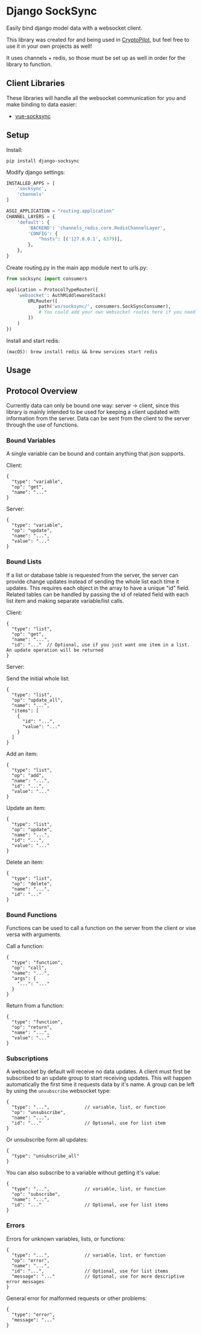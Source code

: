 # Django SockSync
Easily bind django model data with a websocket client.

This library was created for and being used in [CryptoPilot](https://github.com/osum4est/cryptopilot), but feel free
to use it in your own projects as well!

It uses channels + redis, so those must be set up as well in order for the library to function.

## Client Libraries
These libraries will handle all the websocket communication for you and make binding to data easier:
* [vue-socksync](https://github.com/osum4est/vue-socksync)

## Setup
Install:
```
pip install django-socksync
```

Modify django settings:
```python
INSTALLED_APPS = [
    'socksync',
    'channels'
]

ASGI_APPLICATION = "routing.application"
CHANNEL_LAYERS = {
    'default': {
        'BACKEND': 'channels_redis.core.RedisChannelLayer',
        'CONFIG': {
            "hosts": [('127.0.0.1', 6379)],
        },
    },
}
```

Create routing.py in the main app module next to urls.py:
```python
from socksync import consumers

application = ProtocolTypeRouter({
    'websocket': AuthMiddlewareStack(
        URLRouter([
            path('ws/socksync/', consumers.SockSyncConsumer),
            # You could add your own websocket routes here if you need custom ones
        ])
    )
})
```

Install and start redis:
```
(macOS): brew install redis && brew services start redis
```

## Usage

## Protocol Overview
Currently data can only be bound one way: server → client, since this library is mainly intended to be used for keeping
a client updated with information from the server. Data can be sent from the client to the server through the use of
functions.

### Bound Variables
A single variable can be bound and contain anything that json supports.

Client:
```json5
{
  "type": "variable",
  "op": "get",
  "name": "..."
}
```

Server:
```json5
{
  "type": "variable",
  "op": "update",
  "name": "...",
  "value": "..."
}
```

### Bound Lists
If a list or database table is requested from the server, the server can provide change updates instead of sending 
the whole list each time it updates. This requires each object in the array to have a unique "id" field. Related tables
can be handled by passing the id of related field with each list item and making separate variable/list calls.

Client:
```json5
{
  "type": "list",
  "op": "get",
  "name": "...",
  "id": "..."  // Optional, use if you just want one item in a list. An update operation will be returned
}
```

Server:

Send the initial whole list:
```json5
{
  "type": "list",
  "op": "update_all",
  "name": "...",
  "items": [
    {
      "id": "...",
      "value": "..."
    }
  ]
}
```

Add an item:
```json5
{
  "type": "list",
  "op": "add",
  "name": "...",
  "id": "...",
  "value": "..."
}
```

Update an item:
```json5
{
  "type": "list",
  "op": "update",
  "name": "...",
  "id": "...",
  "value": "..."
}
```

Delete an item:
```json5
{
  "type": "list",
  "op": "delete",
  "name": "...",
  "id": "..."
}
```

### Bound Functions
Functions can be used to call a function on the server from the client or vise versa with arguments.

Call a function:
```json5
{
  "type": "function",
  "op": "call",
  "name": "...",
  "args": {
    "...": "..."
  }
}
```

Return from a function:
```json5
{
  "type": "function",
  "op": "return",
  "name": "...",
  "value": "..."
}
```

### Subscriptions
A websocket by default will receive no data updates. A client must first be subscribed to an update group to start
receiving updates. This will happen automatically the first time it requests data by it's name. A group can be
left by using the `unsubscribe` websocket type:

```json5
{
  "type": "...",             // variable, list, or function
  "op": "unsubscribe",
  "name": "...",
  "id": "..."                // Optional, use for list item
}
```
Or unsubscribe form all updates:
```json5
{
  "type": "unsubscribe_all"
}
```
You can also subscribe to a variable without getting it's value:
```json5
{
  "type": "...",             // variable, list, or function
  "op": "subscribe",
  "name": "...",
  "id": "..."                // Optional, use for list items
}
```

### Errors
Errors for unknown variables, lists, or functions:
```json5
{
  "type": "...",             // variable, list, or function
  "op": "error",
  "name": "...",
  "id": "...",               // Optional, use for list items
  "message": "..."           // Optional, use for more descriptive error messages
}
```

General error for malformed requests or other problems:
```json5
{
  "type": "error",
  "message": "..."
}
```
